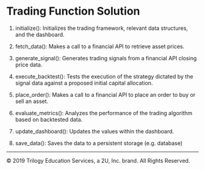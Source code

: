 # Trading Function Solution

1. initialize(): Initializes the trading framework, relevant data structures, and the dashboard.

2. fetch_data(): Makes a call to a financial API to retrieve asset prices.

3. generate_signal(): Generates trading signals from a financial API closing price data.

4. execute_backtest(): Tests the execution of the strategy dictated by the signal data against a proposed initial capital allocation.

5. place_order(): Makes a call to a financial API to place an order to buy or sell an asset.

6. evaluate_metrics(): Analyzes the performance of the trading algorithm based on backtested data.

7. update_dashboard(): Updates the values within the dashboard.

8. save_data(): Saves the data to a persistent storage (e.g. database)

---

© 2019 Trilogy Education Services, a 2U, Inc. brand. All Rights Reserved.
